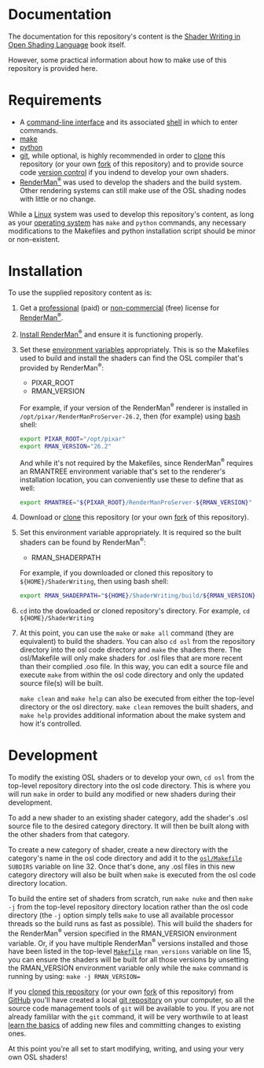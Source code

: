 # Documentation

The documentation for this repository's content is the
[Shader Writing in Open Shading Language](https://www.routledge.com/Shader-Writing-in-Open-Shading-Language-with-RenderManr-Examples/Prater/p/book/9781032421100)
book itself.

However, some practical information about how to make use of this repository is provided here.

# Requirements
* A [command-line interface](https://en.wikipedia.org/wiki/Command-line_interface)
and its associated [shell](https://en.wikipedia.org/wiki/Shell_(computing))
in which to enter commands.
* [make](https://www.gnu.org/software/make/)
* [python](https://www.python.org/)
* [git](https://git-scm.com/), while optional, is highly recommended in order to
[clone](https://docs.github.com/en/repositories/creating-and-managing-repositories/cloning-a-repository)
this repository
(or your own [fork](https://docs.github.com/en/pull-requests/collaborating-with-pull-requests/working-with-forks/about-forks)
of this repository)
and to provide source code
[version control](https://git-scm.com/video/what-is-version-control)
if you indend to develop your own shaders.
* [RenderMan<sup>&reg;</sup>](https://renderman.pixar.com/product)
was used to develop the shaders and the build system.
Other rendering systems can still make use of the OSL shading nodes with little or no change.

While a [Linux](https://en.wikipedia.org/wiki/Linux)
system was used to develop this repository's content, as long as your
[operating system](https://www.educative.io/answers/differences-between-windows-macos-and-linux-operating-systems)
has `make` and `python` commands, any necessary modifications to the Makefiles and python installation script should be minor or non-existent.

# Installation
To use the supplied repository content as is:

1. Get a [professional](https://renderman.pixar.com/store) (paid) or 
[non-commercial](https://renderman.pixar.com/store) (free)  license for 
[RenderMan<sup>&reg;</sup>](https://renderman.pixar.com/product).

1. [Install RenderMan<sup>&reg;</sup>](https://rmanwiki.pixar.com/display/REN/Installation+and+Licensing) and ensure it is functioning properly.

1. Set these [environment variables](https://en.wikipedia.org/wiki/Environment_variable) 
appropriately.
This is so the Makefiles used to build and install the shaders can find the OSL compiler that's provided by RenderMan<sup>&reg;</sup>:
    * PIXAR_ROOT
    * RMAN_VERSION

    For example, if your version of the RenderMan<sup>&reg;</sup> renderer is installed in
    `/opt/pixar/RenderManProServer-26.2`, then (for example) using
    [bash](https://en.wikipedia.org/wiki/Bash_(Unix_shell)) shell:

    ```bash
    export PIXAR_ROOT="/opt/pixar"
    export RMAN_VERSION="26.2"
    ```
    
    And while it's not required by the Makefiles, since RenderMan<sup>&reg;</sup> requires an RMANTREE environment variable that's set to the renderer's installation location, you can conveniently use these to define that as well:
    
    ```bash
    export RMANTREE="${PIXAR_ROOT}/RenderManProServer-${RMAN_VERSION}"
    ```

1. Download or [clone](https://docs.github.com/en/repositories/creating-and-managing-repositories/cloning-a-repository) this repository
(or your own [fork](https://docs.github.com/en/pull-requests/collaborating-with-pull-requests/working-with-forks/about-forks)
of this repository).

1. Set this environment variable appropriately. It is required so the built shaders can be found by RenderMan<sup>&reg;</sup>:

    - RMAN_SHADERPATH

    For example, if you downloaded or cloned this repository to `${HOME}/ShaderWriting`, then using bash shell:

    ```bash
    export RMAN_SHADERPATH="${HOME}/ShaderWriting/build/${RMAN_VERSION}/shaders:${RMAN_SHADERPATH}"
    ```

1. `cd` into the dowloaded or cloned repository's directory. For example, `cd ${HOME}/ShaderWriting`

1. At this point, you can use the `make` or `make all` command (they are equivalent) to build the shaders.
You can also `cd osl` from the repository directory into the osl code directory and `make` the shaders there.
The osl/Makefile will only make shaders for .osl files that are more recent than their complied .oso file.
In this way, you can edit a source file and execute `make` from within the osl code directory and only the updated source file(s) will be built.

    `make clean` and `make help` can also be executed from either the top-level directory or the osl directory.
`make clean` removes the built shaders, and `make help` provides additional information about the make system and how it's controlled.


# Development

To modify the existing OSL shaders or to develop your own, `cd osl` from the top-level repository directory into the osl code directory.
This is where you will run `make` in order to build any modified or new shaders during their development.

To add a new shader to an existing shader category, add the shader's .osl source file to the desired category directory. It will then be built along with the other shaders from that category.

To create a new category of shader, create a new directory with the category's name in the osl code directory and add it to the [`osl/Makefile`](../osl/Makefile) `SUBDIRS` variable on line 32.
Once that's done, any .osl files in this new category directory will also be built when `make` is executed from the osl code directory location.

To build the entire set of shaders from scratch, run `make nuke` and then `make -j` from the top-level repository directory location rather than the osl code directory (the `-j` option simply tells `make` to use all available processor threads so the build runs as fast as possible).
This will build the shaders for the RenderMan<sup>&reg;</sup> version specified in the RMAN_VERSION environment variable.
Or, if you have multiple RenderMan<sup>&reg;</sup> versions installed and those have been listed in the top-level [`Makefile`](../Makefile) `rman_versions` variable on line 15,
you can ensure the shaders will be built for all those versions by unsetting the RMAN_VERSION environment variable only while the `make` command is running by using: `make -j RMAN_VERSION=`

If you [cloned](https://docs.github.com/en/repositories/creating-and-managing-repositories/cloning-a-repository)
[this repository](https://github.com/mprater/ShaderWriting)
(or your own [fork](https://docs.github.com/en/pull-requests/collaborating-with-pull-requests/working-with-forks/about-forks)
of this repository)
from [GitHub](https://docs.github.com/)
you'll have created a local
[git repository](https://git-scm.com/book/en/v2/Git-Basics-Getting-a-Git-Repository)
on your computer, so all the source code management tools of `git` will be available to you.
If you are not already famililar with the `git` command, it will be very worthwile to at least 
[learn the basics](https://git-scm.com/doc)
of adding new files and committing changes to existing ones.

At this point you're all set to start modifying, writing, and using your very own OSL shaders!
